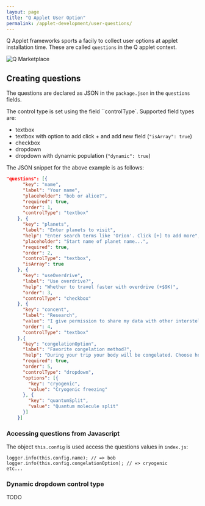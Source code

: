 ```yaml
---
layout: page
title: "Q Applet User Option"
permalink: /applet-development/user-questions/
---
```


Q Applet frameworks sports a facily to collect user options at 
applet installation time. These are called `questions` in the Q applet context.

<div class="row">
    <div class="col-md-12">
        <img src="{{ './images/questions.png' }}"
                    alt="Q Marketplace">
    </div>
</div>

## Creating questions

The questions are declared as JSON in the `package.json` in the `questions` fields.

The control type is set using the field ``controlType`. Supported field types are:

- textbox
- textbox with option to add click + and add new field (`"isArray": true`)
- checkbox
- dropdown
- dropdown with dynamic population (`"dynamic": true`)

The JSON snippet for the above example is as follows:

```json
"questions": [{
      "key": "name",
      "label": "Your name",
      "placeholder": "bob or alice?",
      "required": true,
      "order": 1,
      "controlType": "textbox"
    }, {
      "key": "planets",
      "label": "Enter planets to visit",
      "help": "Enter search terms like 'Orion'. Click [+] to add more",
      "placeholder": "Start name of planet name...",
      "required": true,
      "order": 2,
      "controlType": "textbox",
      "isArray": true
    }, {
      "key": "useOverdrive",
      "label": "Use overdrive?",
      "help": "Whether to travel faster with overdrive (+$9K)",
      "order": 3,
      "controlType": "checkbox"
    }, {
      "key": "concent",
      "label": "Research",
      "value": "I give permission to share my data with other interstellar voyagers.",
      "order": 4,
      "controlType": "textbox"
    },{
      "key": "congelationOption",
      "label": "Favorite congelation method?",
      "help": "During your trip your body will be congelated. Choose how.",
      "required": true,
      "order": 5,
      "controlType": "dropdown",
      "options": [{
        "key": "cryogenic",
        "value": "Cryogenic freezing"
      }, {
        "key": "quantumSplit",
        "value": "Quantum molecule split"
      }]
    }]
```

### Accessing questions from Javascript

The object  `this.config` is used access the questions values in `index.js`:

    logger.info(this.config.name); // => bob
    logger.info(this.config.congelationOption); // => cryogenic
    etc...

### Dynamic dropdown control type

TODO
